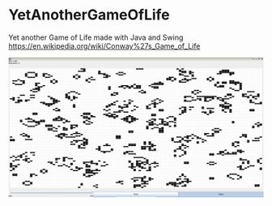 # YetAnotherGameOfLife

Yet another Game of Life made with Java and Swing
https://en.wikipedia.org/wiki/Conway%27s_Game_of_Life

![image](screen.png)


